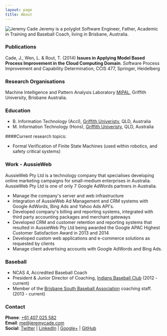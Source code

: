 ```yaml
---
layout: page
title: About
---
```


<img src="../images/JeremyCa.jpg" title="Jeremy Cade" class="right">
Jeremy is a polyglot Software Engineer, Father, Academic in Training and Baseball Coach, living in Brisbane, Australia.

### Publications
Cade, J., Wen, L. & Rout, T. (2014) **Issues in Applying Model Based Process Improvement in the Cloud Computing Domain**. Software Process Improvement and Capability Determination, CCIS 477, Springer, Heidelberg

### Research Organisations
Machine Intelligence and Pattern Analysis Laboratory [MiPAL](http://www.mipal.net.au), Griffith University, Brisbane Australia.

### Education
- B. Information Technology (Accl), [Griffith Univeristy](http://www.griffith.edu.au), QLD, Australia
- M. Information Technology (Hons), [Griffith Univeristy](http://www.griffith.edu.au), QLD, Australia

####Current research topics:
- Formal Verification of Finite State Machines (used within robotics, and safety critical systems) 

### Work - AussieWeb
AussieWeb Pty Ltd is a technology company that specialises developing online marketing campaigns for small-medium enterprises in Australia. AussieWeb Pty Ltd is one of only 7 Google AdWords partners in Australia. 

- Manage the company's server and web infrastructure
- Integration of AussieWeb Ad Management and CRM systems with Google AdWords, Bing Ads and Yahoo Ads API's.
- Developed company's billing and reporting systems, integrated with third party accounting packages and merchant gateways
- Developed CRM and customer retention and reporting systems that resulted in AussieWeb Pty Ltd being awarded the Google APAC Highest Customer Satisfaction Award in 2013 and 2014
- Developed custom web applications and e-commerce solutions as requested by clients
- Manage client advertising accounts with Google AdWords and Bing Ads.

### Baseball
- NCAS 4, Accredited Baseball Coach
- President & Junior Director of Coaching, [Indians Baseball Club](http://www.indians.org.au) (2012 - current)
- Member of the [Brisbane South Baseball Association](http://bsba.baseball.com.au) coaching staff. (2013 - current) 

### Contact
**Phone**: [+61 407 025 582](tel://+61407025582)<br />
**Email**: [me@jeremycade.com](mailto://me@jeremycade.com)<br />
**Social**: [Twitter](https://twitter.com/jcade83) | [LinkedIn](http://au.linkedin.com/in/jeremycade) | [Google+](https://plus.google.com/+JeremyCade/) | [GitHub](https://github.com/JeremyCade)